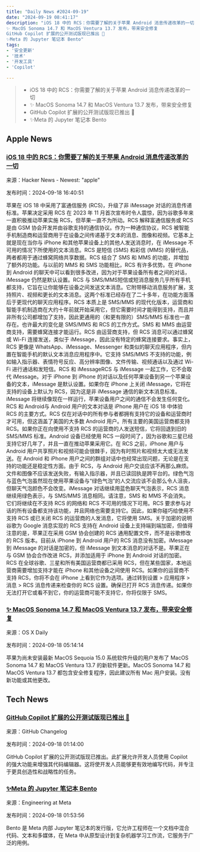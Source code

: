 ```yaml
---
title: "Daily News #2024-09-19"
date: "2024-09-19 08:41:17"
description: "iOS 18 中的 RCS：你需要了解的关于苹果 Android 消息传递改革的一切
✨ MacOS Sonoma 14.7 和 MacOS Ventura 13.7 发布，带来安全修复
GitHub Copilot 扩展的公开测试版现已推出 🎉
✨Meta 的 Jupyter 笔记本 Bento"
tags: 
- '安全更新'
- '技术'
- '开发工具'
- 'Copilot'

---
```


> - iOS 18 中的 RCS：你需要了解的关于苹果 Android 消息传递改革的一切
> - ✨ MacOS Sonoma 14.7 和 MacOS Ventura 13.7 发布，带来安全修复
> - GitHub Copilot 扩展的公开测试版现已推出 🎉
> - ✨Meta 的 Jupyter 笔记本 Bento

## Apple News

### [iOS 18 中的 RCS：你需要了解的关于苹果 Android 消息传递改革的一切](https://www.macrumors.com/guide/rcs/)

来源：Hacker News - Newest: "apple"

发布时间：2024-09-18 16:40:51

苹果在 iOS 18 中采用了富通信服务 (RCS)，升级了非 iMessage 对话的消息传递标准。苹果决定采用 RCS 在 2023 年 11 月首次宣布时令人震惊，因为谷歌多年来一直积极推动苹果实施 RCS，但苹果一直不为所动。RCS 解释富通信服务或 RCS 是由 GSM 协会开发并由谷歌支持的通信协议。作为一种通信协议，RCS 被智能手机制造商和运营商用于在设备之间传递基于文本的消息、图像和视频。它基本上就是现在当你与 iPhone 和其他苹果设备上的其他人发送消息时，在 iMessage 不可用的情况下所使用的文本消息。RCS 是短信 (SMS) 和彩信 (MMS) 的替代品，两者都用于通过蜂窝网络共享数据。RCS 结合了 SMS 和 MMS 的功能，并增加了额外的功能。与以前的 MMS 和 SMS 功能相比，RCS 有许多优势。在 iPhone 到 Android 的聊天中可以看到很多改进，因为对于苹果设备所有者之间的对话，iMessage 仍然是默认设置。RCS 与 SMS/MMS短信或短消息服务几乎所有手机都支持，它旨在让你能够在设备之间发送文本消息。它附带移动消息服务扩展，支持照片、视频和更长的文本消息。这两个标准已经存在了二十多年，在功能方面落后于更现代的聊天应用程序。RCS 本质上是 SMS/MMS 的现代化版本，运营商和智能手机制造商在大约十年前就开始采用它，但它需要时间才能得到支持，而且并非所有公司都增加了支持，因此更通用的（和更有限的）SMS/MMS 标准也一直存在。也许最大的变化是 SMS/MMS 和 RCS 的工作方式。SMS 和 MMS 由运营商支持，需要蜂窝连接才能运行。RCS 由运营商支持，但 RCS 消息可以通过蜂窝或 Wi-Fi 连接发送，类似于 iMessage，因此没有特定的蜂窝连接要求。事实上，RCS 更像是 WhatsApp、iMessage、Messenger 和类似的聊天应用程序，但内置在智能手机的默认文本消息应用程序中。它支持 SMS/MMS 不支持的功能，例如输入指示器、表情符号反应、高分辨率图像、文件传输、视频通话以及通过 Wi-Fi 进行通话和发短信。RCS 和 iMessageRCS 与 iMessage 一起工作，它不会取代 iMessage。对于 iPhone 到 iPhone 的对话以及任何苹果设备到另一个苹果设备的文本，iMessage 是默认设置。如果你在 iPhone 上关闭 iMessage，它将在支持的设备上默认为 RCS，因为这是非 iMessage 通信的新文本消息标准。iMessage 将继续像现在一样运行，苹果设备用户之间的通信不会发生任何变化。RCS 和 Android与 Android 用户的文本对话是 iPhone 用户在 iOS 18 中体验 RCS 的主要方式。RCS 仅在对话中的所有参与者都拥有支持它的设备和运营商时才可用，但这涵盖了美国的大多数 Android 用户。所有主要的美国运营商都支持 RCS。如果你正在向使用不支持 RCS 的运营商的人发送短信，它将回退到旧的 SMS/MMS 标准。Android 设备已经使用 RCS 一段时间了，因为谷歌和三星已经支持它好几年了，并且一直在推动苹果采用它。在 RCS 之前，iPhone 用户与 Android 用户共享照片和视频可能会很棘手，因为有时照片和视频太大或无法发送。在 Android 和 iPhone 用户之间的群组对话中也经常出现问题，无论是在支持的功能还是稳定性方面。由于 RCS，与 Android 用户交谈应该不再那么麻烦。文件和图像不应该发送失败，有输入指示器，并且已读回执是跨平台的。绿色气泡与蓝色气泡虽然现在使用苹果设备与“绿色气泡”的人交流应该不会那么令人沮丧，但聊天气泡颜色不会改变。iMessage 对话继续用蓝色聊天气泡表示，RCS 消息继续用绿色表示，与 SMS/MMS 消息相同。请注意，SMS 和 MMS 不会消失。它们将继续在不支持 RCS 的网络和 RCS 不可用的情况下可用。RCS 要求参与对话的所有设备都支持该功能，并且网络也需要支持它。因此，如果你碰巧给使用不支持 RCS 或已关闭 RCS 的运营商的人发消息，它将使用 SMS。关于加密的说明谷歌为 Google 消息实现的 RCS 支持在 Android 设备上支持端到端加密，但值得注意的是，苹果正在采用 GSM 协会创建的 RCS 通用配置文件，而不是谷歌修改的 RCS 版本。目前从 iPhone 到 Android 用户的 RCS 消息没有加密。iMessage 到 iMessage 的对话是加密的，但 iMessage 到文本消息的对话不是。苹果正在与 GSM 协会合作改进 RCS，并添加适用于 iPhone 到 Android 对话的加密。RCS 在全球谷歌、三星和所有美国运营商都已采用 RCS，但在某些国家，本地运营商需要增加支持才能在 iPhone 和其他设备之间使用 RCS。如果你的运营商不支持 RCS，你将不会在 iPhone 上看到它作为选项。通过转到设置 > 应用程序 > 消息 > RCS 消息传递来检查你的 RCS 设置。确保已打开 RCS 消息传递。如果你无法打开它或看不到它，你的运营商可能不支持它，你将仅限于 SMS。

### [✨ MacOS Sonoma 14.7 和 MacOS Ventura 13.7 发布，带来安全修复](https://osxdaily.com/2024/09/17/macos-sonoma-14-7-macos-ventura-13-7-updates-released-with-security-fixes/)

来源：OS X Daily

发布时间：2024-09-18 05:14:14

苹果为尚未安装最新 MacOS Sequoia 15.0 系统软件升级的用户发布了 MacOS Sonoma 14.7 和 MacOS Ventura 13.7 的新软件更新。MacOS Sonoma 14.7 和 MacOS Ventura 13.7 都包含安全修复程序，因此建议所有 Mac 用户安装。没有新功能或其他更改。

## Tech News

### [GitHub Copilot 扩展的公开测试版现已推出 🎉](https://github.blog/changelog/2024-09-17-announcing-the-public-beta-of-github-copilot-extensions-%f0%9f%8e%89)

来源：GitHub Changelog

发布时间：2024-09-18 01:14:00

GitHub Copilot 扩展的公开测试版现已推出。此扩展允许开发人员使用 Copilot 的强大功能来增强其代码编辑器。这将使开发人员能够更有效地编写代码，并专注于更具创造性和战略性的任务。

### [✨Meta 的 Jupyter 笔记本 Bento](https://engineering.fb.com/2024/09/17/data-infrastructure/inside-bento-jupyter-notebooks-at-meta/)

来源：Engineering at Meta

发布时间：2024-09-18 01:53:56

Bento 是 Meta 内部 Jupyter 笔记本的发行版，它允许工程师在一个文档中混合代码、文本和多媒体，在 Meta 中从原型设计到复杂机器学习工作流，它服务于广泛的用例。
